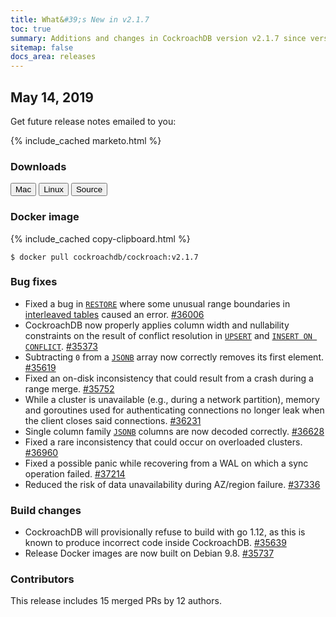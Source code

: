```yaml
---
title: What&#39;s New in v2.1.7
toc: true
summary: Additions and changes in CockroachDB version v2.1.7 since version v2.1.6
sitemap: false
docs_area: releases 
---
```


## May 14, 2019

Get future release notes emailed to you:

{% include_cached marketo.html %}

### Downloads

<div id="os-tabs" class="clearfix os-tabs_button-outline-primary">
    <a href="https://binaries.cockroachdb.com/cockroach-v2.1.7.darwin-10.9-amd64.tgz"><button id="mac" data-eventcategory="mac-binary-release-notes">Mac</button></a>
    <a href="https://binaries.cockroachdb.com/cockroach-v2.1.7.linux-amd64.tgz"><button id="linux" data-eventcategory="linux-binary-release-notes">Linux</button></a>
    <a href="https://binaries.cockroachdb.com/cockroach-v2.1.7.src.tgz"><button id="source" data-eventcategory="source-release-notes">Source</button></a>
</div>

### Docker image

{% include_cached copy-clipboard.html %}
~~~shell
$ docker pull cockroachdb/cockroach:v2.1.7
~~~

### Bug fixes

- Fixed a bug in [`RESTORE`](../v2.1/restore.html) where some unusual range boundaries in [interleaved tables](../v2.1/interleave-in-parent.html) caused an error. [#36006][#36006]
- CockroachDB now properly applies column width and nullability constraints on the result of conflict resolution in [`UPSERT`](../v2.1/upsert.html) and [`INSERT ON CONFLICT`](../v2.1/insert.html). [#35373][#35373]
- Subtracting `0` from a [`JSONB`](../v2.1/jsonb.html) array now correctly removes its first element. [#35619][#35619]
- Fixed an on-disk inconsistency that could result from a crash during a range merge. [#35752][#35752]
- While a cluster is unavailable (e.g., during a network partition), memory and goroutines used for authenticating connections no longer leak when the client closes said connections. [#36231][#36231]
- Single column family [`JSONB`](../v2.1/jsonb.html) columns are now decoded correctly. [#36628][#36628]
- Fixed a rare inconsistency that could occur on overloaded clusters. [#36960][#36960]
- Fixed a possible panic while recovering from a WAL on which a sync operation failed. [#37214][#37214]
- Reduced the risk of data unavailability during AZ/region failure. [#37336][#37336]

### Build changes

- CockroachDB will provisionally refuse to build with go 1.12, as this is known to produce incorrect code inside CockroachDB. [#35639][#35639]
- Release Docker images are now built on Debian 9.8. [#35737][#35737]

### Contributors

This release includes 15 merged PRs by 12 authors.

[#35373]: https://github.com/cockroachdb/cockroach/pull/35373
[#35619]: https://github.com/cockroachdb/cockroach/pull/35619
[#35639]: https://github.com/cockroachdb/cockroach/pull/35639
[#35737]: https://github.com/cockroachdb/cockroach/pull/35737
[#35752]: https://github.com/cockroachdb/cockroach/pull/35752
[#36006]: https://github.com/cockroachdb/cockroach/pull/36006
[#36231]: https://github.com/cockroachdb/cockroach/pull/36231
[#36628]: https://github.com/cockroachdb/cockroach/pull/36628
[#36960]: https://github.com/cockroachdb/cockroach/pull/36960
[#37214]: https://github.com/cockroachdb/cockroach/pull/37214
[#37336]: https://github.com/cockroachdb/cockroach/pull/37336
